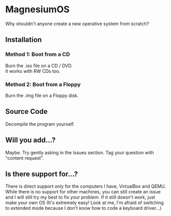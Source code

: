 # MagnesiumOS
Why shouldn't anyone create a new operative system from scratch?
## Installation
### Method 1: Boot from a CD
Burn the .iso file on a CD / DVD.  
It works with RW CDs too.
### Method 2: Boot from a Floppy
Burn the .img file on a Floppy disk.
## Source Code
Decompile the program yourself.
## Will you add...?
Maybe. Try gently asking in the Issues section. Tag your question with "content request".
## Is there support for...?
There is direct support only for the computers I have, VirtualBox and QEMU.  
While there is no support for other machines, you can still create an issue and I will still try my best to fix your problem. If it still doesn't work, just make your own OS (It's extremely easy! Look at me, I'm afraid of switching to extended mode because I don't know how to code a keyboard driver...)

